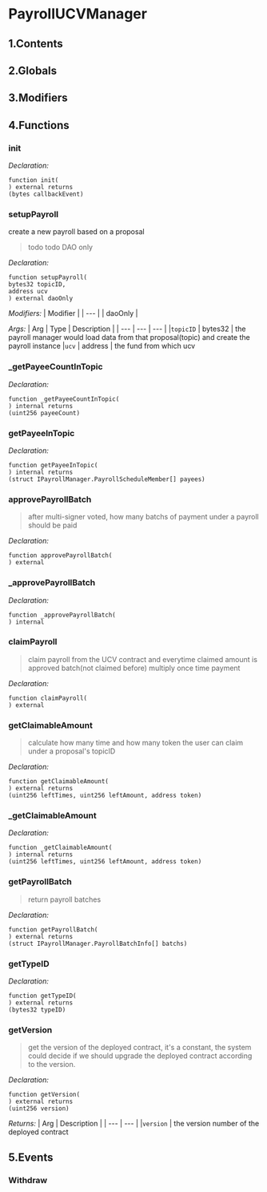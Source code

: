 # PayrollUCVManager





## 1.Contents
<!-- START doctoc -->
<!-- END doctoc -->

## 2.Globals

## 3.Modifiers

## 4.Functions

### init



*Declaration:*
```solidity
function init(
) external returns
(bytes callbackEvent)
```




### setupPayroll
create a new payroll based on a proposal

> todo todo DAO only


*Declaration:*
```solidity
function setupPayroll(
bytes32 topicID,
address ucv
) external daoOnly
```
*Modifiers:*
| Modifier |
| --- |
| daoOnly |

*Args:*
| Arg | Type | Description |
| --- | --- | --- |
|`topicID` | bytes32 | the payroll manager would load data from that proposal(topic) and create the payroll instance
|`ucv` | address | the fund from which ucv


### _getPayeeCountInTopic



*Declaration:*
```solidity
function _getPayeeCountInTopic(
) internal returns
(uint256 payeeCount)
```




### getPayeeInTopic



*Declaration:*
```solidity
function getPayeeInTopic(
) internal returns
(struct IPayrollManager.PayrollScheduleMember[] payees)
```




### approvePayrollBatch

> after multi-signer voted, how many batchs of payment under a payroll should be paid

*Declaration:*
```solidity
function approvePayrollBatch(
) external
```




### _approvePayrollBatch



*Declaration:*
```solidity
function _approvePayrollBatch(
) internal
```




### claimPayroll

> claim payroll from the UCV contract and everytime claimed amount is approved batch(not claimed before) multiply once time payment

*Declaration:*
```solidity
function claimPayroll(
) external
```




### getClaimableAmount

> calculate how many time and how many token the user can claim under a proposal's topicID

*Declaration:*
```solidity
function getClaimableAmount(
) external returns
(uint256 leftTimes, uint256 leftAmount, address token)
```




### _getClaimableAmount



*Declaration:*
```solidity
function _getClaimableAmount(
) internal returns
(uint256 leftTimes, uint256 leftAmount, address token)
```




### getPayrollBatch

> return payroll batches

*Declaration:*
```solidity
function getPayrollBatch(
) external returns
(struct IPayrollManager.PayrollBatchInfo[] batchs)
```




### getTypeID



*Declaration:*
```solidity
function getTypeID(
) external returns
(bytes32 typeID)
```




### getVersion

> get the version of the deployed contract, it's a constant, the system could
decide if we should upgrade the deployed contract according to the version.


*Declaration:*
```solidity
function getVersion(
) external returns
(uint256 version)
```


*Returns:*
| Arg | Description |
| --- | --- |
|`version` | the version number of the deployed contract

## 5.Events
### Withdraw





